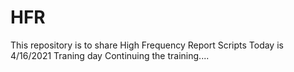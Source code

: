 # HFR
This repository is to share High Frequency Report Scripts
Today is 4/16/2021
Traning day
Continuing the training....
